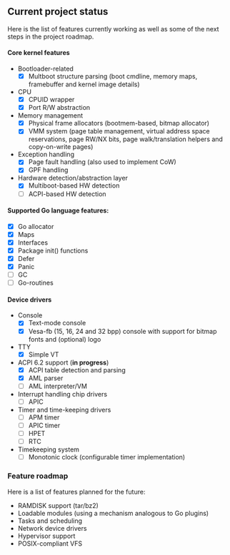 ## Current project status 

Here is the list of features currently working as well as some of the next 
steps in the project roadmap.

#### Core kernel features 
- Bootloader-related
	- [x] Multboot structure parsing (boot cmdline, memory maps, framebuffer and kernel image details)
- CPU 
	- [x] CPUID wrapper
	- [x] Port R/W abstraction
- Memory management
	- [x] Physical frame allocators (bootmem-based, bitmap allocator)
	- [x] VMM system (page table management, virtual address space reservations, page RW/NX bits, page walk/translation helpers and copy-on-write pages)
- Exception handling
	- [x] Page fault handling (also used to implement CoW)
	- [x] GPF handling 
- Hardware detection/abstraction layer
	- [x] Multiboot-based HW detection 
	- [ ] ACPI-based HW detection

#### Supported Go language features:
- [x] Go allocator 
- [x] Maps 
- [x] Interfaces 
- [x] Package init() functions
- [x] Defer
- [x] Panic
- [ ] GC
- [ ] Go-routines

#### Device drivers
- Console
	- [x] Text-mode console 
	- [x] Vesa-fb (15, 16, 24 and 32 bpp) console with support for bitmap fonts and (optional) logo
- TTY
	- [x] Simple VT
- ACPI 6.2 support (**in progress**)
	- [x] ACPI table detection and parsing 
	- [x] AML parser
	- [ ] AML interpreter/VM
- Interrupt handling chip drivers
	- [ ] APIC
- Timer and time-keeping drivers
	- [ ] APM timer 
	- [ ] APIC timer 
	- [ ] HPET
	- [ ] RTC
- Timekeeping system 
	- [ ] Monotonic clock (configurable timer implementation)
### Feature roadmap 

Here is a list of features planned for the future:
- RAMDISK support (tar/bz2)
- Loadable modules (using a mechanism analogous to Go plugins)
- Tasks and scheduling 
- Network device drivers
- Hypervisor support
- POSIX-compliant VFS
